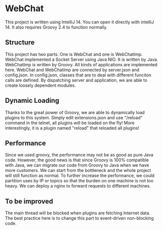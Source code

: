 # WebChat
This project is written using IntelliJ 14. You can open it directly with intelliJ 14. It also requires Groovy 2.4 to function normally.

## Structure
This project has two parts. One is WebChat and one is WebChatImp. WebChat implemented a Socket Server using Java NIO. It is written by Java. WebChatImp is written by Groovy. All kinds of applications are implemented here.
WebChat and WebChatImp are connected by server.json and config.json. In config.json, classes that are to deal with different funciton calls are defined. By dispatching server and application, we are able to create loosely dependent modules.

## Dynamic Loading
Thanks to the great power of Groovy, we are able to dynamically load plugins to this system. Simply edit extensions.json and use "/reload" command in the telnet, all plugins will be loaded on the fly!
More interestingly, it is a plugin named "reload" that reloaded all plugins!

## Performance
Since we used groovy, the performance may not be as good as pure Java code. However, the good news is that since Groovy is 100% compatible with Java, we can migrate our code from Groovy to Java when we have more customers. We can start from the bottleneck and the whole project will still function as normal.
To further increase the performance, we could partition uses by IP or topics so that the burden on one machine is not too heavy. We can deploy a nginx to forward requests to different machines.

## To be improved
The main thread will be blocked when plugins are fetching Internet data. The best practice here is to change this part to event-driven non-blocking code.
 
